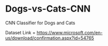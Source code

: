 # Dogs-vs-Cats-CNN
CNN Classifier for Dogs and Cats

Dataset Link = https://www.microsoft.com/en-us/download/confirmation.aspx?id=54765
